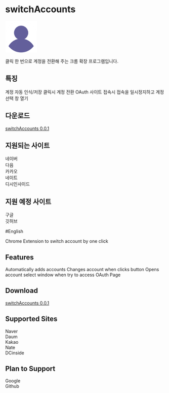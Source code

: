 # switchAccounts

<img alt="logo" src="./icon.png" width="100" height="100"> 

클릭 한 번으로 계정을 전환해 주는 크롬 확장 프로그램입니다.  

## 특징  
계정 자동 인식/저장
클릭시 계정 전환
OAuth 사이트 접속시 접속을 일시정지하고 계정 선택 창 열기

## 다운로드

[switchAccounts 0.0.1](https://github.com/04SeoHyun/switchAccounts/releases/tag/0.0.1)

## 지원되는 사이트

네이버  
다음  
카카오  
네이트  
디시인사이드

## 지원 예정 사이트  
구글  
깃허브  

#English

Chrome Extension to switch account by one click

## Features
Automatically adds accounts
Changes account when clicks button
Opens account select window when try to access OAuth Page

## Download

[switchAccounts 0.0.1](https://github.com/04SeoHyun/switchAccounts/releases/tag/0.0.1)

## Supported Sites

Naver  
Daum  
Kakao  
Nate  
DCinside 

## Plan to Support  
Google  
Github